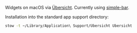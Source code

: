 Widgets on macOS via [Übersicht](http://tracesof.net/uebersicht/). Currently
using [simple-bar](https://www.simple-bar.com/en/).

Installation into the standard app support directory:

```bash
stow -t ~/Library/Application\ Support/Übersicht Ubersicht
```
